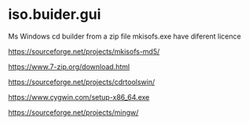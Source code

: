 # iso.buider.gui
Ms Windows cd builder from a zip file
mkisofs.exe have diferent licence 

https://sourceforge.net/projects/mkisofs-md5/


https://www.7-zip.org/download.html


https://sourceforge.net/projects/cdrtoolswin/


https://www.cygwin.com/setup-x86_64.exe

https://sourceforge.net/projects/mingw/
